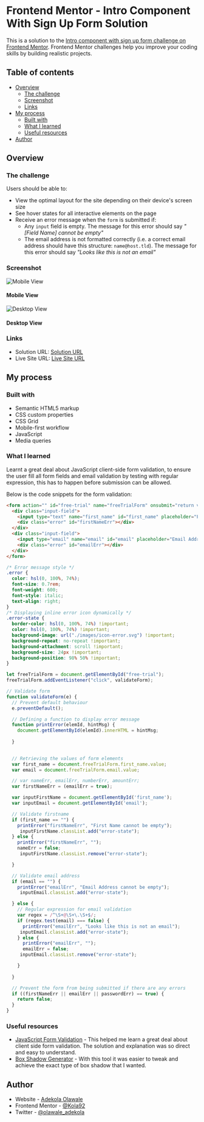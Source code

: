 # Frontend Mentor - Intro Component With Sign Up Form Solution

This is a solution to the [Intro component with sign up form challenge on Frontend Mentor](https://www.frontendmentor.io/challenges/intro-component-with-signup-form-5cf91bd49edda32581d28fd1). Frontend Mentor challenges help you improve your coding skills by building realistic projects.

## Table of contents

- [Overview](#overview)
  - [The challenge](#the-challenge)
  - [Screenshot](#screenshot)
  - [Links](#links)
- [My process](#my-process)
  - [Built with](#built-with)
  - [What I learned](#what-i-learned)
  - [Useful resources](#useful-resources)
- [Author](#author)

## Overview

### The challenge

Users should be able to:

- View the optimal layout for the site depending on their device's screen size
- See hover states for all interactive elements on the page
- Receive an error message when the `form` is submitted if:
  - Any `input` field is empty. The message for this error should say *"[Field Name] cannot be empty"*
  - The email address is not formatted correctly (i.e. a correct email address should have this structure: `name@host.tld`). The message for this error should say *"Looks like this is not an email"*

### Screenshot

![Mobile View](./images/mobile-view.png)

#### Mobile View

![Desktop View](./images/desktop-view.png)

#### Desktop View

### Links

- Solution URL: [Solution URL](https://your-solution-url.com)
- Live Site URL: [Live Site URL](https://your-live-site-url.com)

## My process

### Built with

- Semantic HTML5 markup
- CSS custom properties
- CSS Grid
- Mobile-first workflow
- JavaScript
- Media queries

### What I learned

Learnt a great deal about JavaScript client-side form validation, to ensure the user fill all form fields and email validation by testing with regular expression, this has to happen before submission can be allowed.

Below is the code snippets for the form validation:

```html
<form action="" id="free-trial" name="freeTrialForm" onsubmit="return validateForm()">
  <div class="input-field">
    <input type="text" name="first_name" id="first_name" placeholder="First Name" />
    <div class="error" id="firstNameErr"></div>
  </div>
  <div class="input-field">
    <input type="email" name="email" id="email" placeholder="Email Address" />
    <div class="error" id="emailErr"></div>
  </div>
</form>              
```
```css
/* Error message style */
.error {
  color: hsl(0, 100%, 74%);
  font-size: 0.7rem;
  font-weight: 600;
  font-style: italic;
  text-align: right;
}
/* Displaying inline error icon dynamically */
.error-state {
  border-color: hsl(0, 100%, 74%) !important;
  color: hsl(0, 100%, 74%) !important;
  background-image: url("./images/icon-error.svg") !important;
  background-repeat: no-repeat !important;
  background-attachment: scroll !important;
  background-size: 24px !important;
  background-position: 98% 50% !important;
}
```
```js
let freeTrialForm = document.getElementById("free-trial");
freeTrialForm.addEventListener("click", validateForm);

// Validate form
function validateForm(e) {
  // Prevent default behaviour
  e.preventDefault();

  // Defining a function to display error message
  function printError(elemId, hintMsg) {
    document.getElementById(elemId).innerHTML = hintMsg;
    
  }
  

  // Retrieving the values of form elements
  var first_name = document.freeTrialForm.first_name.value;
  var email = document.freeTrialForm.email.value;

  // var nameErr, emailErr, numberErr, amountErr;
  var firstNameErr = (emailErr = true);

  var inputFirstName = document.getElementById('first_name');
  var inputEmail = document.getElementById('email');

  // Validate firstname
  if (first_name == "") {
    printError("firstNameErr", "First Name cannot be empty");
     inputFirstName.classList.add("error-state");
  } else {
    printError("firstNameErr", "");
    nameErr = false;
     inputFirstName.classList.remove("error-state");

  }

  // Validate email address
  if (email == "") {
    printError("emailErr", "Email Address cannot be empty");
     inputEmail.classList.add("error-state");

  } else {
    // Regular expression for email validation
    var regex = /^\S+@\S+\.\S+$/;
    if (regex.test(email) === false) {
      printError("emailErr", "Looks like this is not an email");
     inputEmail.classList.add("error-state");
    } else {
      printError("emailErr", "");
      emailErr = false;
     inputEmail.classList.remove("error-state");

    }
    
  }

  // Prevent the form from being submitted if there are any errors
  if ((firstNameErr || emailErr || passwordErr) == true) {
    return false;
  }
}
```

### Useful resources

- [JavaScript Form Validation](https://www.tutorialrepublic.com/javascript-tutorial/javascript-form-validation.php) - This helped me learn a great deal about client side form validation. The solution and explanation was so direct and easy to understand.
- [Box Shadow Generator](https://shadows.brumm.af/) - With  this tool it was easier to tweak and achieve the exact type of box shadow that I wanted.

## Author

- Website - [Adekola Olawale](https://studiogenix.netlify.app)
- Frontend Mentor - [@Kola92](https://www.frontendmentor.io/profile/Kola92)
- Twitter - [@olawale_adekola](https://www.twitter.com/olawale_adekola)